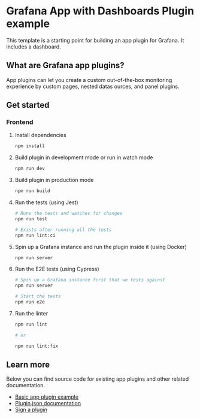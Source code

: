 # Grafana App with Dashboards Plugin example

This template is a starting point for building an app plugin for Grafana. It includes a dashboard.

## What are Grafana app plugins?

App plugins can let you create a custom out-of-the-box monitoring experience by custom pages, nested datas ources, and panel plugins.

## Get started

### Frontend

1. Install dependencies

   ```bash
   npm install
   ```

2. Build plugin in development mode or run in watch mode

   ```bash
   npm run dev
   ```

3. Build plugin in production mode

   ```bash
   npm run build
   ```

4. Run the tests (using Jest)

   ```bash
   # Runs the tests and watches for changes
   npm run test

   # Exists after running all the tests
   npm run lint:ci
   ```

5. Spin up a Grafana instance and run the plugin inside it (using Docker)

   ```bash
   npm run server
   ```

6. Run the E2E tests (using Cypress)

   ```bash
   # Spin up a Grafana instance first that we tests against
   npm run server

   # Start the tests
   npm run e2e
   ```

7. Run the linter

   ```bash
   npm run lint

   # or

   npm run lint:fix
   ```

## Learn more

Below you can find source code for existing app plugins and other related documentation.

- [Basic app plugin example](https://github.com/grafana/grafana-plugin-examples/tree/master/examples/app-basic#readme)
- [Plugin.json documentation](https://grafana.com/developers/plugin-tools/reference-plugin-json)
- [Sign a plugin](https://grafana.com/developers/plugin-tools/publish-a-plugin/sign-a-plugin)
